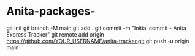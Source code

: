 # Anita-packages-
git init git branch -M main git add . git commit -m "Initial commit - Anita Express Tracker" git remote add origin https://github.com/YOUR_USERNAME/anita-tracker.git git push -u origin main
